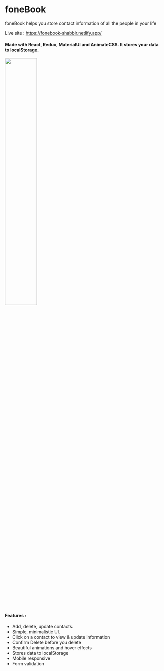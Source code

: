 # foneBook
foneBook helps you store contact information of all the people in your life

Live site : https://fonebook-shabbir.netlify.app/

#### Made with React, Redux, MaterialUI and AnimateCSS. It stores your data to localStorage. ####

<img src="https://user-images.githubusercontent.com/115451412/230276865-22e91736-66c7-405f-ac11-a0607708e34d.png" width="45%"></img> 

#### Features : #####

* Add, delete, update contacts.
* Simple, minimalistic UI.
* Click on a contact to view & update information
* Confirm Delete before you delete
* Beautiful animations and hover effects
* Stores data to localStorage
* Mobile responsive
* Form validation


